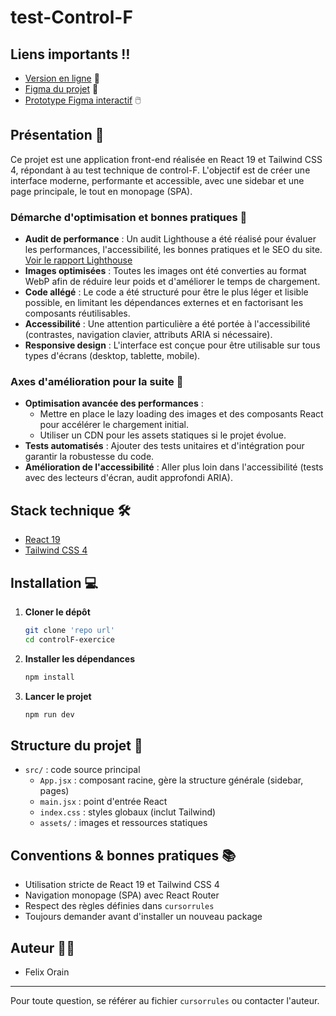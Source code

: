 # test-Control-F

## Liens importants ‼️

- [Version en ligne](https://test-control-f.vercel.app/) 🚀
- [Figma du projet](https://www.figma.com/design/P81etWQVPhpMEKQtp2vINJ/Test-Control-F-maquette?node-id=0-1&t=BXZagYSEEMoj3dXM-1) 🎨
- [Prototype Figma interactif](https://www.figma.com/proto/P81etWQVPhpMEKQtp2vINJ/Test-Control-F-maquette?node-id=43-207&t=q7kLyPNhXAThIGKo-1&scaling=scale-down&content-scaling=fixed&page-id=0%3A1&starting-point-node-id=43%3A205) 🖱️

## Présentation 📝

Ce projet est une application front-end réalisée en React 19 et Tailwind CSS 4, répondant à au test technique de control-F. L'objectif est de créer une interface moderne, performante et accessible, avec une sidebar et une page principale, le tout en monopage (SPA).

### Démarche d'optimisation et bonnes pratiques 🚀

- **Audit de performance** : Un audit Lighthouse a été réalisé pour évaluer les performances, l'accessibilité, les bonnes pratiques et le SEO du site. [Voir le rapport Lighthouse](https://pagespeed.web.dev/analysis/https-test-control-f-vercel-app/9hmi18ni4g?form_factor=desktop&category=performance&category=accessibility&category=best-practices&category=seo&hl=fr&utm_source=lh-chrome-ext)
- **Images optimisées** : Toutes les images ont été converties au format WebP afin de réduire leur poids et d'améliorer le temps de chargement.
- **Code allégé** : Le code a été structuré pour être le plus léger et lisible possible, en limitant les dépendances externes et en factorisant les composants réutilisables.
- **Accessibilité** : Une attention particulière a été portée à l'accessibilité (contrastes, navigation clavier, attributs ARIA si nécessaire).
- **Responsive design** : L'interface est conçue pour être utilisable sur tous types d'écrans (desktop, tablette, mobile).

### Axes d'amélioration pour la suite 🔭

- **Optimisation avancée des performances** :
  - Mettre en place le lazy loading des images et des composants React pour accélérer le chargement initial.
  - Utiliser un CDN pour les assets statiques si le projet évolue.
- **Tests automatisés** : Ajouter des tests unitaires et d'intégration pour garantir la robustesse du code.
- **Amélioration de l'accessibilité** : Aller plus loin dans l'accessibilité (tests avec des lecteurs d'écran, audit approfondi ARIA).

## Stack technique 🛠️

- [React 19](https://react.dev/)
- [Tailwind CSS 4](https://tailwindcss.com/)

## Installation 💻

1. **Cloner le dépôt**
   ```bash
   git clone 'repo url'
   cd controlF-exercice
   ```
2. **Installer les dépendances**
   ```bash
   npm install
   ```
3. **Lancer le projet**
   ```bash
   npm run dev
   ```

## Structure du projet 📁

- `src/` : code source principal
  - `App.jsx` : composant racine, gère la structure générale (sidebar, pages)
  - `main.jsx` : point d'entrée React
  - `index.css` : styles globaux (inclut Tailwind)
  - `assets/` : images et ressources statiques

## Conventions & bonnes pratiques 📚

- Utilisation stricte de React 19 et Tailwind CSS 4
- Navigation monopage (SPA) avec React Router
- Respect des règles définies dans `cursorrules`
- Toujours demander avant d'installer un nouveau package

## Auteur 👨‍💻

- Felix Orain

---

Pour toute question, se référer au fichier `cursorrules` ou contacter l'auteur.
